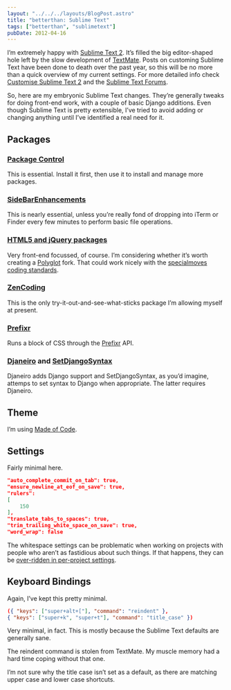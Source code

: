 ```yaml
---
layout: "../../../layouts/BlogPost.astro"
title: "betterthan: Sublime Text"
tags: ["betterthan", "sublimetext"]
pubDate: 2012-04-16
---
```


I’m extremely happy with [Sublime Text 2](http://www.sublimetext.com/). It’s filled the big editor-shaped hole left by the slow development of [TextMate](http://macromates.com/). Posts on customing Sublime Text have been done to death over the past year, so this will be no more than a quick overview of my current settings. For more detailed info check [Customise Sublime Text 2](http://rathersplendid.net/home/customise-sublime-text-2) and the [Sublime Text Forums](http://www.sublimetext.com/forum/).

So, here are my embryonic Sublime Text changes. They’re generally tweaks for doing front-end work, with a couple of basic Django additions. Even though Sublime Text is pretty extensible, I’ve tried to avoid adding or changing anything until I’ve identified a real need for it.

## Packages

### [Package Control](http://wbond.net/sublime_packages/package_control)

This is essential. Install it first, then use it to install and manage more packages.

### [SideBarEnhancements](https://github.com/titoBouzout/SideBarEnhancements)

This is nearly essential, unless you’re really fond of dropping into iTerm or Finder every few minutes to perform basic file operations.

### [HTML5 and jQuery packages](http://www.sublimetext.com/forum/viewtopic.php?f=5&t=2751)

Very front-end focussed, of course. I’m considering whether it’s worth creating a [Polyglot](http://dev.w3.org/html5/html-xhtml-author-guide/html-xhtml-authoring-guide.html) fork. That could work nicely with the [specialmoves coding standards](http://specialmoves.github.com/coding-standards-front-end/).

### [ZenCoding](http://code.google.com/p/zen-coding/wiki/SublimeTextZenCodingEn)

This is the only try-it-out-and-see-what-sticks package I’m allowing myself at present.

### [Prefixr](http://wbond.net/sublime_packages/prefixr)

Runs a block of CSS through the [Prefixr](http://prefixr.com/) API.

### [Djaneiro](https://github.com/squ1b3r/Djaneiro) and [SetDjangoSyntax](https://bitbucket.org/pjv/setdjangosyntax)

Djaneiro adds Django support and SetDjangoSyntax, as you’d imagine, attemps to set syntax to Django when appropriate. The latter requires Djaneiro.

## Theme

I’m using [Made of Code](http://madeofcode.com/posts/29-photo-my-new-textmate-theme-8220-made-of-code-8221-mdash-download-9-feb-2010-update-t).

## Settings

Fairly minimal here.

```json
"auto_complete_commit_on_tab": true,
"ensure_newline_at_eof_on_save": true,
"rulers":
[
    150
],
"translate_tabs_to_spaces": true,
"trim_trailing_white_space_on_save": true,
"word_wrap": false
```

The whitespace settings can be problematic when working on projects with people who aren’t as fastidious about such things. If that happens, they can be [over-ridden in per-project settings](http://www.sublimetext.com/docs/2/projects.html).

## Keyboard Bindings

Again, I’ve kept this pretty minimal.

```json
({ "keys": ["super+alt+["], "command": "reindent" },
{ "keys": ["super+k", "super+t"], "command": "title_case" })
```

Very minimal, in fact. This is mostly because the Sublime Text defaults are generally sane.

The reindent command is stolen from TextMate. My muscle memory had a hard time coping without that one.

I’m not sure why the title case isn’t set as a default, as there are matching upper case and lower case shortcuts.
